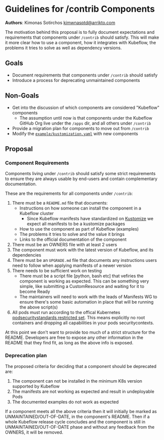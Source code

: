# Guidelines for /contrib Components

**Authors**: Kimonas Sotirchos kimwnasptd@arrikto.com

The motivation behind this proposal is to fully document expectations and
requirements that components under `/contrib` should satisfy. This will make it
more clear how to use a component, how it integrates with Kubeflow, the problems
it tries to solve as well as dependency versions.

## Goals

* Document requirements that components under `/contrib` should satisfy
* Introduce a process for deprecating unmaintained components

## Non-Goals

* Get into the discussion of which components are considered "Kubeflow" components
    * The assumption until now is that components under the Kubeflow GitHub Org live
      under the `/apps` dir, and all others under `/contrib`
* Provide a migration plan for components to move out from `/contrib`
* Modify the [`example/kustomization.yaml`](https://github.com/kubeflow/manifests/blob/master/example/kustomization.yaml) with new components

## Proposal

### Component Requirements

Components living under `/contrib` should satisfy some strict requirements to
ensure they are always usable by end-users and contain complementary documentation.

These are the requirements for all components under `/contrib`:
1. There must be a `README.md` file that documents:
    * Instructions on how someone can install the component in a Kubeflow cluster
        * Since Kubeflow manifests have standardized on [Kustomize](https://kustomize.io/)
          we expect all manifests to be a kustomize packages
    * How to use the component as part of Kubeflow (examples)
    * The problems it tries to solve and the value it brings
    * Links to the official documentation of the component
2. There must be an OWNERS file with at least 2 users
3. The component must work with the latest version of Kubeflow, and its
   dependencies
4. There must be an `UPGRADE.md` file that documents any instructions users need
   to follow when applying manifests of a newer version
5. There needs to be sufficient work on testing
    * There must be a script file [python, bash etc] that vefiries the component
      is working as expected. This can be something very simple, like submitting a
      CustomResource and waiting for it to become Ready
    * The maintainers will need to work with the leads of Manifests WG to ensure
      there's some basic automation in place that will be running the above script(s)
6. All pods must run according to the offical Kubernetes 
   [podsecuritystandards restricted set](https://kubernetes.io/docs/concepts/security/pod-security-standards/#restricted).
   This means explicitly no root containers and dropping all capabilities in your pods
   securitycontexts.

At this point we don't want to provide too much of a strict structure for the
README. Developers are free to expose any other information in the README that
they find fit, as long as the above info is exposed.


### Deprecation plan

The proposed criteria for deciding that a component should be deprecated are:
1. The component can not be installed in the minimum K8s version supported by Kubeflow
2. The manifests are not working as expected and result in undeployable Pods
3. The documented examples do not work as expected

If a component meets all the above criteria then it will initially be marked as
UNMAINTAINED/OUT-OF-DATE, in the component's README. Then if a whole Kubeflow release
cycle concludes and the component is still in UNMAINTAINED/OUT-OF-DATE phase and
without any feedback from the OWNERS, it will be removed.

